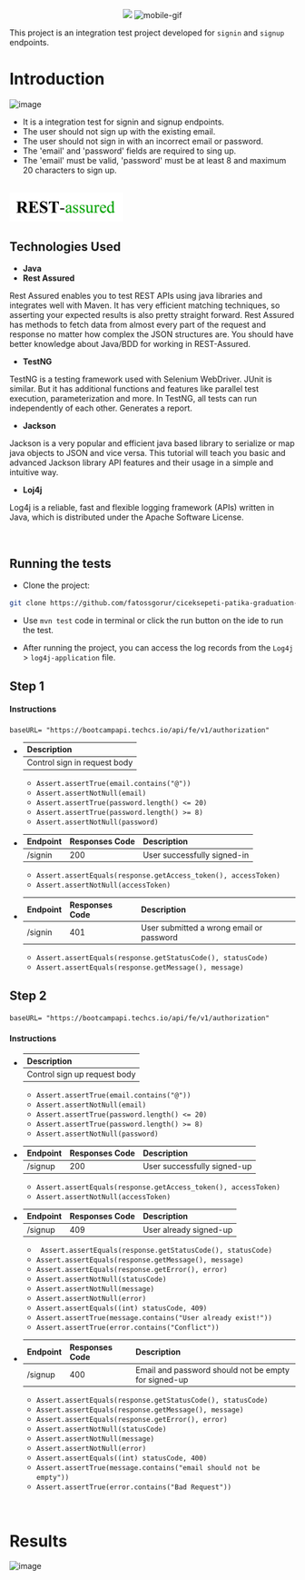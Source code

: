 <p align="center">
<img src="https://uploads-ssl.webflow.com/6097e0eca1e87557da031fef/609859a191abe5d64b17fed3_Patika%20logo-p-500.png" width="140"/>
<img src="https://cdn03.ciceksepeti.com/Themes/Ciceksepeti/Assets/images/ciceksepeti-logo-146.png?v=3.1.1.38564" alt="mobile-gif" width="150"/>
</p>

This project is an integration test project developed for ```signin``` and ```signup``` endpoints.


# Introduction

![image](https://user-images.githubusercontent.com/55894683/149918039-93696226-5da8-43d0-9028-052d72df9ae9.png)

- It is a integration test for signin and signup endpoints.
- The user should not sign up with the existing email.
- The user should not sign in with an incorrect email or password.
- The 'email' and 'password' fields are required to sing up.
- The 'email' must be valid, 'password' must be at least 8 and maximum 20 characters to sign up.

<br>

<img src="report/restassured.png" alt="restassured" width="200"/>

## Technologies Used

- **Java**
- **Rest Assured**

Rest Assured enables you to test REST APIs using java libraries and integrates well with Maven. It has very efficient matching techniques, so asserting your expected results is also pretty straight forward. Rest Assured has methods to fetch data from almost every part of the request and response no matter how complex the JSON structures are. You should have better knowledge about Java/BDD for working in REST-Assured.

- **TestNG**

TestNG is a testing framework used with Selenium WebDriver. JUnit is similar. But it has additional functions and features like parallel test execution, parameterization and more. In TestNG, all tests can run independently of each other. Generates a report. 

- **Jackson**

Jackson is a very popular and efficient java based library to serialize or map java objects to JSON and vice versa. This tutorial will teach you basic and advanced Jackson library API features and their usage in a simple and intuitive way.

- **Loj4j**

Log4j is a reliable, fast and flexible logging framework (APIs) written in Java, which is distributed under the Apache Software License. 

<br>

## Running the tests

- Clone the project:

```sh
git clone https://github.com/fatossgorur/ciceksepeti-patika-graduation-project.git
```
- Use ```mvn test``` code in terminal or click the run button on the ide to run the test.

- After running the project, you can access the log records from the ```Log4j``` > ```log4j-application``` file.


## Step 1

#### Instructions

```baseURL= "https://bootcampapi.techcs.io/api/fe/v1/authorization"```

+ | Description  |
  |---------------------------|
  | 	Control sign in request body |
    +  ```Assert.assertTrue(email.contains("@"))```
    + ```Assert.assertNotNull(email)``` 
    + ```Assert.assertTrue(password.length() <= 20)``` 
    + ```Assert.assertTrue(password.length() >= 8)``` 
    + ```Assert.assertNotNull(password)``` 
  

+ | Endpoint | Responses Code | Description |
  |----------|----------------|---------------------------|
  | /signin | 200             | 	User successfully signed-in |
    +  ```Assert.assertEquals(response.getAccess_token(), accessToken)```
    + ```Assert.assertNotNull(accessToken)``` 

+ | Endpoint | Responses Code | Description |
  |----------|----------------|---------------------------|
  | /signin | 401            | 		User submitted a wrong email or password |
    +  ```Assert.assertEquals(response.getStatusCode(), statusCode)```
    + ```Assert.assertEquals(response.getMessage(), message)``` 


## Step 2

```baseURL= "https://bootcampapi.techcs.io/api/fe/v1/authorization"```

#### Instructions

+ | Description  |
  |---------------------------|
  | 	Control sign up request body |
    +  ```Assert.assertTrue(email.contains("@"))```
    + ```Assert.assertNotNull(email)``` 
    + ```Assert.assertTrue(password.length() <= 20)``` 
    + ```Assert.assertTrue(password.length() >= 8)``` 
    + ```Assert.assertNotNull(password)``` 
  

+ | Endpoint | Responses Code | Description |
  |----------|----------------|---------------------------|
  | /signup | 200             | 	User successfully signed-up |
    +  ```Assert.assertEquals(response.getAccess_token(), accessToken)```
    + ```Assert.assertNotNull(accessToken)``` 

+ | Endpoint | Responses Code | Description |
  |----------|----------------|---------------------------|
  | /signup | 409            | 	User already signed-up |
    +  ``` Assert.assertEquals(response.getStatusCode(), statusCode)```
    + ```Assert.assertEquals(response.getMessage(), message)``` 
    + ```Assert.assertEquals(response.getError(), error)```
    + ```Assert.assertNotNull(statusCode)```
    + ```Assert.assertNotNull(message)```
    + ```Assert.assertNotNull(error)```
    + ```Assert.assertEquals((int) statusCode, 409)```
    +  ```Assert.assertTrue(message.contains("User already exist!"))```
    + ```Assert.assertTrue(error.contains("Conflict"))```

+ | Endpoint | Responses Code | Description |
  |----------|----------------|---------------------------|
  | /signup | 400            | 	Email and password should not be empty for signed-up |
    +  ```Assert.assertEquals(response.getStatusCode(), statusCode)```
    + ```Assert.assertEquals(response.getMessage(), message)``` 
    + ```Assert.assertEquals(response.getError(), error)```
    + ```Assert.assertNotNull(statusCode)```
    + ```Assert.assertNotNull(message)```
    + ```Assert.assertNotNull(error)```
    + ```Assert.assertEquals((int) statusCode, 400)```
    +  ```Assert.assertTrue(message.contains("email should not be empty"))```
    + ```Assert.assertTrue(error.contains("Bad Request"))```
   


<br>

# Results

  ![image](https://user-images.githubusercontent.com/55894683/149933067-937d032a-08d9-4ca7-a9c2-d4e457860275.png)






